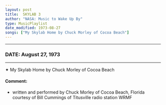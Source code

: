 ```yaml
---
layout: post
title:  SKYLAB 3
author: "NASA: Music to Wake Up By"
type: MusicPlaylist
date_modified: 1973-08-27
songs: ["My Skylab Home by Chuck Morley of Cocoa Beach"]
---
```


----
### DATE: August 27, 1973
----
✦ My Skylab Home by Chuck Morley of Cocoa Beach

#### Comment:
* written and performed by Chuck Morley of Cocoa Beach, Florida courtesy of Bill Cummings of Titusville radio station WRMF



<br/>
<center>
	<a target="_blank"
	   href="https://twitter.com/intent/tweet?hashtags=Space,NASA,Playlist,NASAWakeupCalls,SpaceProgram&text={{ page.author}}, '{{ page.songs.first }}' {{ page.title }}, {{ page.date | date: '%B %d, %Y' }}. {{ site.url }}{{ page.url }}&via=nasawakeupcalls"><i class="fab fa-twitter" alt="Tweet this page" style="font-size: 1.3em;"></i></a>
	&nbsp; 	<i class="fas fa-user-astronaut" style="font-size: 1.5em;"></i> &nbsp;
    <a type="amzn" search="'My Skylab Home by Chuck Morley of Cocoa Beach'" category="popular music">
    <i class="fab fa-amazon" style="font-size: 1.3em;"></i></a>
</center>

